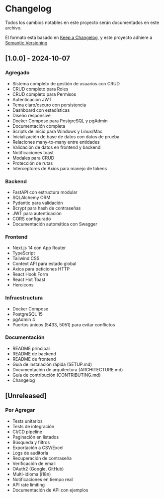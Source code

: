 # Changelog

Todos los cambios notables en este proyecto serán documentados en este archivo.

El formato está basado en [Keep a Changelog](https://keepachangelog.com/es-ES/1.0.0/),
y este proyecto adhiere a [Semantic Versioning](https://semver.org/lang/es/).

## [1.0.0] - 2024-10-07

### Agregado
- Sistema completo de gestión de usuarios con CRUD
- CRUD completo para Roles
- CRUD completo para Permisos
- Autenticación JWT
- Tema claro/oscuro con persistencia
- Dashboard con estadísticas
- Diseño responsive
- Docker Compose para PostgreSQL y pgAdmin
- Documentación completa
- Scripts de inicio para Windows y Linux/Mac
- Inicialización de base de datos con datos de prueba
- Relaciones many-to-many entre entidades
- Validación de datos en frontend y backend
- Notificaciones toast
- Modales para CRUD
- Protección de rutas
- Interceptores de Axios para manejo de tokens

### Backend
- FastAPI con estructura modular
- SQLAlchemy ORM
- Pydantic para validación
- Bcrypt para hash de contraseñas
- JWT para autenticación
- CORS configurado
- Documentación automática con Swagger

### Frontend
- Next.js 14 con App Router
- TypeScript
- Tailwind CSS
- Context API para estado global
- Axios para peticiones HTTP
- React Hook Form
- React Hot Toast
- Heroicons

### Infraestructura
- Docker Compose
- PostgreSQL 15
- pgAdmin 4
- Puertos únicos (5433, 5051) para evitar conflictos

### Documentación
- README principal
- README de backend
- README de frontend
- Guía de instalación rápida (SETUP.md)
- Documentación de arquitectura (ARCHITECTURE.md)
- Guía de contribución (CONTRIBUTING.md)
- Changelog

## [Unreleased]

### Por Agregar
- Tests unitarios
- Tests de integración
- CI/CD pipeline
- Paginación en listados
- Búsqueda y filtros
- Exportación a CSV/Excel
- Logs de auditoría
- Recuperación de contraseña
- Verificación de email
- OAuth2 (Google, GitHub)
- Multi-idioma (i18n)
- Notificaciones en tiempo real
- API rate limiting
- Documentación de API con ejemplos
